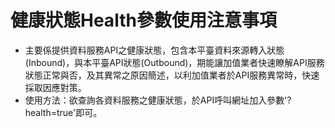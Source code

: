 # 健康狀態Health參數使用注意事項

* 主要係提供資料服務API之健康狀態，包含本平臺資料來源轉入狀態\(Inbound\)，與本平臺API狀態\(Outbound\)，期能讓加值業者快速瞭解API服務狀態正常與否，及其異常之原因簡述，以利加值業者於API服務異常時，快速採取因應對策。
* 使用方法：欲查詢各資料服務之健康狀態，於API呼叫網址加入參數'?health=true'即可。

